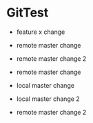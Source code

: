 # GitTest

- feature x change
- remote master change
- remote master change 2

- remote master change
- local master change

- local master change 2
- remote master change 2